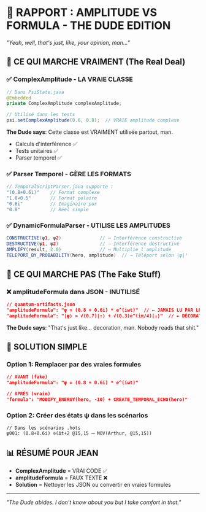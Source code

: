 # 🎳 RAPPORT : AMPLITUDE VS FORMULA - THE DUDE EDITION

*"Yeah, well, that's just, like, your opinion, man..."*

## 🎯 CE QUI MARCHE VRAIMENT (The Real Deal)

### ✅ ComplexAmplitude - LA VRAIE CLASSE
```java
// Dans PsiState.java
@Embedded
private ComplexAmplitude complexAmplitude;

// Utilisé dans les tests
psi.setComplexAmplitude(0.6, 0.8);  // VRAIE amplitude complexe
```

**The Dude says**: Cette classe est VRAIMENT utilisée partout, man. 
- Calculs d'interférence ✅
- Tests unitaires ✅
- Parser temporel ✅

### ✅ Parser Temporel - GÈRE LES FORMATS
```java
// TemporalScriptParser.java supporte :
"(0.8+0.6i)"    // Format complexe
"1.0∠0.5"       // Format polaire  
"0.6i"          // Imaginaire pur
"0.8"           // Réel simple
```

### ✅ DynamicFormulaParser - UTILISE LES AMPLITUDES
```java
CONSTRUCTIVE(ψ1, ψ2)              // → Interférence constructive
DESTRUCTIVE(ψ1, ψ2)               // → Interférence destructive
AMPLIFY(result, 2.0)              // → Multiplie l'amplitude
TELEPORT_BY_PROBABILITY(hero, amplitude)  // → Téléport selon |ψ|²
```

## 🚫 CE QUI MARCHE PAS (The Fake Stuff)

### ❌ amplitudeFormula dans JSON - INUTILISÉ
```json
// quantum-artifacts.json
"amplitudeFormula": "ψ = (0.8 + 0.6i) * e^(iωt)"  // ← JAMAIS LU PAR LE CODE
"amplitudeFormula": "|ψ⟩ = √(0.7)|↑⟩ + √(0.3)e^(iπ/4)|↓⟩"  // ← DÉCORATIF
```

**The Dude says**: "That's just like... decoration, man. Nobody reads that shit."

## 🎯 SOLUTION SIMPLE

### Option 1: Remplacer par des vraies formules
```json
// AVANT (fake)
"amplitudeFormula": "ψ = (0.8 + 0.6i) * e^(iωt)"

// APRÈS (vraie)
"formula": "MODIFY_ENERGY(hero, -10) + CREATE_TEMPORAL_ECHO(hero)"
```

### Option 2: Créer des états ψ dans les scénarios
```hots
// Dans les scénarios .hots
ψ001: (0.8+0.6i) ⊙(Δt+2 @15,15 ⟶ MOV(Arthur, @15,15))
```

## 📊 RÉSUMÉ POUR JEAN

- **ComplexAmplitude** = VRAI CODE ✅
- **amplitudeFormula** = FAUX TEXTE ❌
- **Solution** = Nettoyer les JSON ou convertir en vraies formules

---
*"The Dude abides. I don't know about you but I take comfort in that."* 
